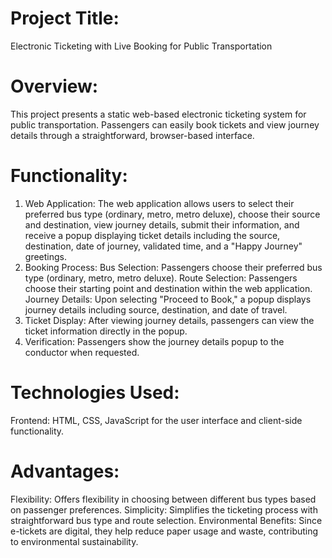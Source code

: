 # Project Title:
Electronic Ticketing with Live Booking for Public Transportation

# Overview:
This project presents a static web-based electronic ticketing system for public transportation. Passengers can easily book tickets and view journey details through a straightforward, browser-based interface.

# Functionality:
1. Web Application: The web application allows users to select their preferred bus type (ordinary, metro, metro deluxe), choose their source and destination, view journey details, submit their information, and receive a popup displaying ticket details including the source, destination, date of journey, validated time, and a "Happy Journey" greetings.
2. Booking Process:
Bus Selection: Passengers choose their preferred bus type (ordinary, metro, metro deluxe).
Route Selection: Passengers choose their starting point and destination within the web application.
Journey Details: Upon selecting "Proceed to Book," a popup displays journey details including source, destination, and date of travel.
3. Ticket Display: After viewing journey details, passengers can view the ticket information directly in the popup.
4. Verification: Passengers show the journey details popup to the conductor when requested.

# Technologies Used:
Frontend: HTML, CSS, JavaScript for the user interface and client-side functionality.

# Advantages:
Flexibility: Offers flexibility in choosing between different bus types based on passenger preferences.
Simplicity: Simplifies the ticketing process with straightforward bus type and route selection.
Environmental Benefits: Since e-tickets are digital, they help reduce paper usage and waste, contributing to environmental sustainability.
